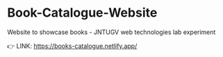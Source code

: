 # Book-Catalogue-Website
Website to showcase books - JNTUGV web technologies lab experiment

👉 LINK: https://books-catalogue.netlify.app/

